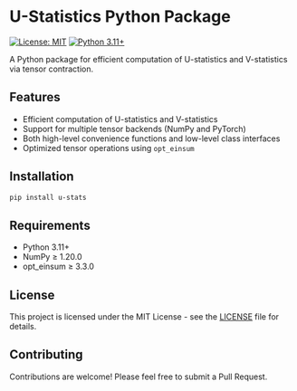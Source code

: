 # U-Statistics Python Package

[![License: MIT](https://img.shields.io/badge/License-MIT-yellow.svg)](https://opensource.org/licenses/MIT)
[![Python 3.11+](https://img.shields.io/badge/python-3.11+-blue.svg)](https://www.python.org/downloads/)

A Python package for efficient computation of U-statistics and V-statistics via tensor contraction.

## Features

- Efficient computation of U-statistics and V-statistics
- Support for multiple tensor backends (NumPy and PyTorch)
- Both high-level convenience functions and low-level class interfaces
- Optimized tensor operations using `opt_einsum`

## Installation

```bash
pip install u-stats
```

## Requirements

- Python 3.11+
- NumPy ≥ 1.20.0
- opt_einsum ≥ 3.3.0

## License

This project is licensed under the MIT License - see the [LICENSE](LICENSE) file for details.

## Contributing

Contributions are welcome! Please feel free to submit a Pull Request.

<!-- ## Citation

If you use this package in your research, please consider citing it:

```bibtex
@software{u-stats,
  author = {Zhang, Ruiqi and Chen, Xingyu},
  title = {U-Statistics Python Package},
  url = {https://github.com/Amedar-Asterisk/U-Statistics-python},
  version = {0.7.3},
  year = {2024}
}
``` -->
